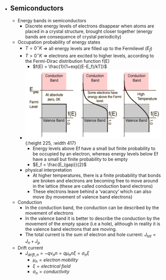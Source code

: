 - ## Semiconductors
	- Energy bands in semiconductors
		- Discrete energy levels of electrons disappear when atoms are placed in a crystal structure, brought closer together (energy bands are consequence of crystal periodicity)
	- Occupation probability of energy states
		- $T=0^\circ K$ => all energy levels are filled up to the Fermilevel ($E_f$)
		- $T>0^\circ K$ => electrons are excited to higher levels, according to the Fermi-Dirac distribution function f(E)
			- $f(E) = \frac{1}{1+exp[(E-E_f)/kT]}$
		- ![image.png](../assets/image_1685087834582_0.png){:height 225, :width 417}
			- Energy levels above Ef have a small but finite probability to be occupied by an electron, whereas energy levels below Ef have a small but finite probability to be empty
			- $E_f = \frac{E_{gap}}{2}$
		- physical interpretation
			- At higher temperatures, there is a finite probability that bonds are broken and electrons are becoming free to move around in the lattice (these are called conduction band electrons)
			- These electrons leave behind a ‘vacancy’ which can also move (by movement of valence band electrons)
	- Conduction
		- In the conduction band, the conduction can be described by the movement of electrons
		- In the valence band it is better to describe the conduction by the movement of the empty space (i.e a hole), although in reality it is the valence band electrons that are moving.
		- The total current is the sum of electron and hole current: $J_{tot}=J_n+J_p$
	- Drift current
		- $J_{drift,n}=-qv_nn = q\mu_nn\xi=\sigma_n\xi$
			- $\mu_n=electron\; mobility$
			- $\xi = electrical\; field$
			- $\sigma_n = conductivity$